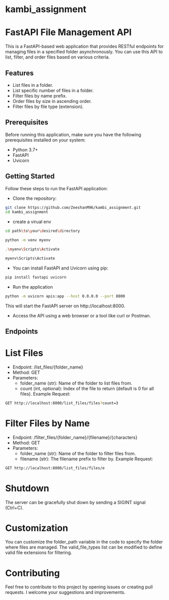 # kambi_assignment

# FastAPI File Management API

This is a FastAPI-based web application that provides RESTful endpoints for managing files in a specified folder asynchronously. You can use this API to list, filter, and order files based on various criteria.

## Features

- List files in a folder.
- List specific number of files in a folder.
- Filter files by name prefix.
- Order files by size in ascending order.
- Filter files by file type (extension).

## Prerequisites

Before running this application, make sure you have the following prerequisites installed on your system:

- Python 3.7+
- FastAPI
- Uvicorn

## Getting Started
Follow these steps to run the FastAPI application:

- Clone the repository:
```bash
git clone https://github.com/ZeeshanM96/kambi_assignment.git
cd kambi_assignment
```

- create a virual env

```bash
cd path\to\your\desired\directory
```
```bash
python -m venv myenv
```
```bash
.\myenv\Scripts\Activate
```
```bash
myenv\Scripts\Activate
```

- You can install FastAPI and Uvicorn using pip:

```bash
pip install fastapi uvicorn
```

- Run the application
```bash
python -m uvicorn apis:app --host 0.0.0.0 --port 8000
  ```

This will start the FastAPI server on http://localhost:8000.

- Access the API using a web browser or a tool like curl or Postman.
## Endpoints

# List Files
- Endpoint: /list_files/{folder_name}
- Method: GET
- Parameters:
  - folder_name (str): Name of the folder to list files from.
  - count (int, optional): Index of the file to return (default is 0 for all files).
Example Request:
```bash
GET http://localhost:8000/list_files/files?count=3
```
# Filter Files by Name
- Endpoint: /filter_files/{folder_name}/{filename}/{characters}
- Method: GET
- Parameters:
  - folder_name (str): Name of the folder to filter files from.
  - filename (str): The filename prefix to filter by.
Example Request:
```bash
GET http://localhost:8000/list_files/files/e
```

# Shutdown
The server can be gracefully shut down by sending a SIGINT signal (Ctrl+C).

# Customization
You can customize the folder_path variable in the code to specify the folder where files are managed.
The valid_file_types list can be modified to define valid file extensions for filtering.

# Contributing
Feel free to contribute to this project by opening issues or creating pull requests. I welcome your suggestions and improvements.






















